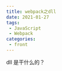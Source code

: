 ```yaml
---
title: webpack之dll
date: 2021-01-27
tags:
 - JavaScript
 - Webpack
categories:
 - front
---
```


dll 是干什么的？